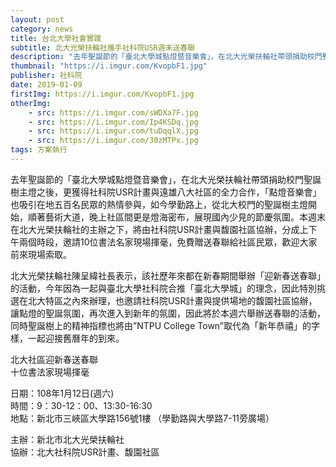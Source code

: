 ```yaml
---
layout: post
category: news
title: 台北大學社會實踐
subtitle: 北大光榮扶輪社攜手社科院USR週末送春聯
description: "去年聖誕節的「臺北大學城點燈暨音樂會」，在北大光榮扶輪社帶頭捐助校門聖誕樹主燈之後，更獲得社科院USR計畫與遠雄八大社區的全力合作，「點燈音樂會」也吸引在地五百名民眾的熱情參與，如今學勤路上，從北大校門的聖誕樹主燈開始，順著藝術大道，晚上社區間更是燈海密布，展現國內少見的節慶氛圍。本週末在北大光榮扶輪社的主辦之下，將由社科院USR計畫與馥園社區協辦，分成上下午兩個時段，邀請10位書法名家現場揮毫，免費贈送春聯給社區民眾，歡迎大家前來現場索取。..."
thumbnail: "https://i.imgur.com/KvopbF1.jpg"
publisher: 社科院
date: 2019-01-09
firstImg: https://i.imgur.com/KvopbF1.jpg
otherImg:
    - src: https://i.imgur.com/sWDXa7F.jpg
    - src: https://i.imgur.com/Ip4KSDq.jpg
    - src: https://i.imgur.com/tuDqqlX.jpg
    - src: https://i.imgur.com/30zMTPx.jpg
tags: 方案執行
---
```


去年聖誕節的「臺北大學城點燈暨音樂會」，在北大光榮扶輪社帶頭捐助校門聖誕樹主燈之後，更獲得社科院USR計畫與遠雄八大社區的全力合作，「點燈音樂會」也吸引在地五百名民眾的熱情參與，如今學勤路上，從北大校門的聖誕樹主燈開始，順著藝術大道，晚上社區間更是燈海密布，展現國內少見的節慶氛圍。本週末在北大光榮扶輪社的主辦之下，將由社科院USR計畫與馥園社區協辦，分成上下午兩個時段，邀請10位書法名家現場揮毫，免費贈送春聯給社區民眾，歡迎大家前來現場索取。

北大光榮扶輪社陳呈緯社長表示，該社歷年來都在新春期間舉辦「迎新春送春聯」的活動，今年因為一起與臺北大學社科院合推「臺北大學城」的理念，因此特別挑選在北大特區之內來辦理，也邀請社科院USR計畫與提供場地的馥園社區協辦，讓點燈的聖誕氛圍，再次進入到新年的氛圍，因此將於本週六舉辦送春聯的活動，同時聖誕樹上的精神指標也將由”NTPU College Town”取代為「新年恭禧」的字樣，一起迎接舊曆年的到來。


北大社區迎新春送春聯 <br>
十位書法家現場揮毫 <br>

日期：108年1月12日(週六) <br>
時間：9：30-12：00、13:30-16:30 <br>
地點：新北市三峽區大學路156號1樓
（學勤路與大學路7-11旁廣場） <br>

主辦：新北市北大光榮扶輪社 <br>
協辦：北大社科院USR計畫、馥園社區 <br>
